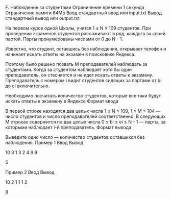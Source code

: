 
F. Наблюдение за студентами
Ограничение времени 	1 секунда
Ограничение памяти 	64Mb
Ввод 	стандартный ввод или input.txt
Вывод 	стандартный вывод или output.txt

На первом курсе одной Школы, учится 1 ≤ N ≤ 109 студентов. При проведении экзаменов студентов рассаживают в ряд, каждого за своей партой. Парты пронумерованы числами от 0 до N - 1.

Известно, что студент, оставшись без наблюдения, открывает телефон и начинает искать ответы на экзамен в поисковике Яндекса.

Поэтому было решено позвать M преподавателей наблюдать за студентами. Когда за студентом наблюдает хотя бы один преподаватель, он стесняется и не идет искать ответы к экзамену. Преподаватель с номером i видит студентов сидящих за партами от bi до ei включительно.

Необходимо посчитать количество студентов, которые все таки будут искать ответы к экзамену в Яндексе
Формат ввода

В первой строке находятся два целых числа 1 ≤ N ≤ 109, 1 ≤ M ≤ 104 — число студентов и число преподавателей соответственно. В следующих M строках содержится по два целых числа 0 ≤ bi ≤ ei ≤ N - 1 — парты, за которыми наблюдает i-й преподаватель.
Формат вывода

Выведите одно число — количество студентов оставшихся без наблюдения.
Пример 1
Ввод
Вывод

10 3
1 3
2 4
9 9

	

5

Пример 2
Ввод
Вывод

10 2
1 1
1 2

	

8

